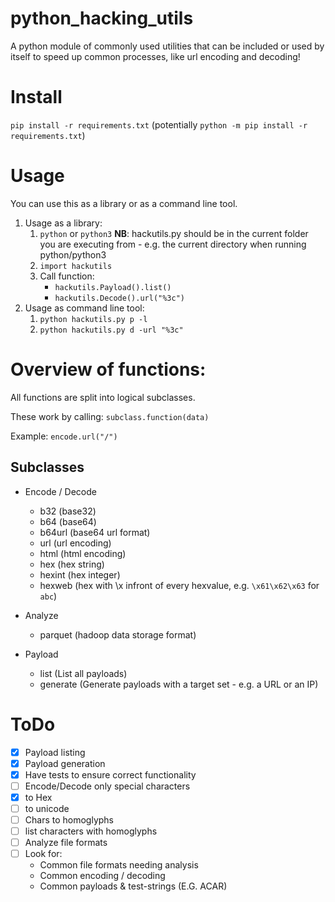 # python_hacking_utils
A python module of commonly used utilities that can be included or used by itself to speed up common processes, like url encoding and decoding!


# Install
`pip install -r requirements.txt` (potentially `python -m pip install -r requirements.txt`)

# Usage
You can use this as a library or as a command line tool.
1. Usage as a library:
    1. `python` or `python3` **NB**: hackutils.py should be in the current folder you are executing from - e.g. the current directory when running python/python3 
    2. `import hackutils`
    3. Call function:
        * `hackutils.Payload().list()`
        * `hackutils.Decode().url("%3c")`
2. Usage as command line tool:
    1. `python hackutils.py p -l` 
    2. `python hackutils.py d -url "%3c"`

# Overview of functions:
All functions are split into logical subclasses.

These work by calling: `subclass.function(data)`

Example: `encode.url("/")`

## Subclasses
* Encode / Decode
    * b32 (base32)
    * b64 (base64)
    * b64url (base64 url format)
    * url (url encoding)
    * html (html encoding)
    * hex (hex string)
    * hexint (hex integer)
    * hexweb (hex with \x infront of every hexvalue, e.g. `\x61\x62\x63` for `abc`)

* Analyze
    * parquet (hadoop data storage format)

* Payload
    * list  (List all payloads)
    * generate (Generate payloads with a target set - e.g. a URL or an IP)

# ToDo
- [X] Payload listing
- [X] Payload generation
- [X] Have tests to ensure correct functionality
- [ ] Encode/Decode only special characters
- [X] to Hex
- [ ] to unicode
- [ ] Chars to homoglyphs
- [ ] list characters with homoglyphs
- [ ] Analyze file formats
- [ ] Look for:
    * Common file formats needing analysis
    * Common encoding / decoding
    * Common payloads & test-strings (E.G. ACAR)